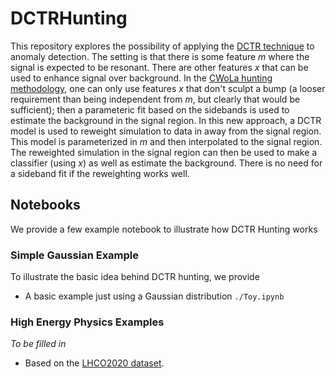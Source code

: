 # DCTRHunting

This repository explores the possibility of applying the [DCTR technique](https://github.com/bnachman/DCTR) to anomaly detection.  The setting is that there is some feature _m_ where the signal is expected to be resonant.  There are other features _x_ that can be used to enhance signal over background.  In the [CWoLa hunting methodology](https://arxiv.org/abs/1805.02664), one can only use features _x_ that don't sculpt a bump (a looser requirement than being independent from _m_, but clearly that would be sufficient); then a parameteric fit based on the sidebands is used to estimate the background in the signal region.  In this new approach, a DCTR model is used to reweight simulation to data in away from the signal region.  This model is parameterized in _m_ and then interpolated to the signal region.  The reweighted simulation in the signal region can then be used to make a classifier (using _x_) as well as estimate the background.  There is no need for a sideband fit if the reweighting works well.

## Notebooks

We provide a few example notebook to illustrate how DCTR Hunting works

### Simple Gaussian Example
To illustrate the basic idea behind DCTR hunting, we provide
- A basic example just using a Gaussian distribution `./Toy.ipynb`

### High Energy Physics Examples
_To be filled in_
- Based on the [LHCO2020 dataset](https://indico.cern.ch/event/809820/page/16782-lhcolympics2020).
